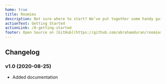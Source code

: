 ```yaml
---
home: true
title: Roomies
description: Not sure where to start? We’ve put together some handy guides and reference documentation you can use to start building.
actionText: Getting Started
actionLink: /0-getting-started
footer: Open Source on [GitHub](https://github.com/abrahamduran/roomies), Made by [@abrahamduran](https://github.com/abrahamduran), Power by [vuepress](https://github.com/vuejs/vuepress).
---
```


## Changelog

### v1.0 (2020-08-25)

- Added documentation
